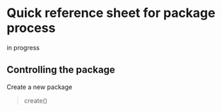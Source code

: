 # Quick reference sheet for package process

in progress

## Controlling the package

Create a new package
> create()